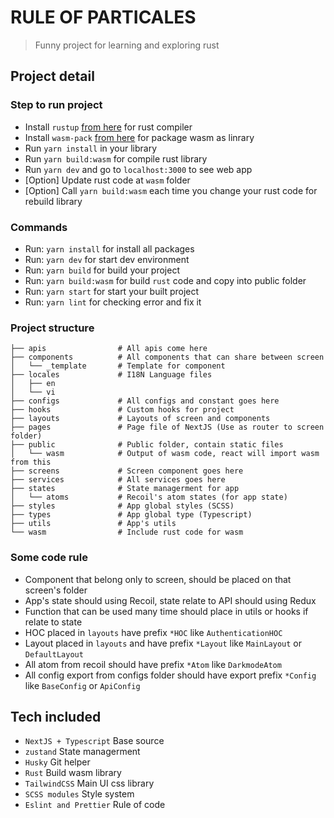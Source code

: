 # RULE OF PARTICALES

> Funny project for learning and exploring rust


## Project detail

### Step to run project
+ Install `rustup` [from here](https://rustup.rs) for rust compiler
+ Install `wasm-pack` [from here](https://rustwasm.github.io/wasm-pack/installer/) for package wasm as linrary
+ Run `yarn install` in your library
+ Run `yarn build:wasm` for compile rust library
+ Run `yarn dev` and go to `localhost:3000` to see web app
+ [Option] Update rust code at `wasm` folder
+ [Option] Call `yarn build:wasm` each time you change your rust code for rebuild library

### Commands

- Run: `yarn install` for install all packages
- Run: `yarn dev` for start dev environment
- Run: `yarn build` for build your project
- Run: `yarn build:wasm` for build `rust` code and copy into public folder
- Run: `yarn start` for start your built project
- Run: `yarn lint` for checking error and fix it

### Project structure

```
├── apis                # All apis come here
├── components          # All components that can share between screen
│   └── _template       # Template for component
├── locales             # I18N Language files
│   ├── en
│   └── vi
├── configs             # All configs and constant goes here
├── hooks               # Custom hooks for project
├── layouts             # Layouts of screen and components
├── pages               # Page file of NextJS (Use as router to screen folder)
├── public              # Public folder, contain static files
│   └── wasm            # Output of wasm code, react will import wasm from this
├── screens             # Screen component goes here
├── services            # All services goes here
├── states              # State managerment for app
│   └── atoms           # Recoil's atom states (for app state)
├── styles              # App global styles (SCSS)
├── types               # App global type (Typescript)
├── utils               # App's utils
└── wasm                # Include rust code for wasm
```

### Some code rule

- Component that belong only to screen, should be placed on that screen's folder
- App's state should using Recoil, state relate to API should using Redux
- Function that can be used many time should place in utils or hooks if relate to state
- HOC placed in `layouts` have prefix `*HOC` like `AuthenticationHOC`
- Layout placed in `layouts` and have prefix `*Layout` like `MainLayout` or `DefaultLayout`
- All atom from recoil should have prefix `*Atom` like `DarkmodeAtom`
- All config export from configs folder should have export prefix `*Config` like `BaseConfig` or `ApiConfig`

## Tech included

- `NextJS + Typescript` Base source
- `zustand` State managerment
- `Husky` Git helper
- `Rust` Build wasm library
- `TailwindCSS` Main UI css library
- `SCSS modules` Style system
- `Eslint and Prettier` Rule of code
